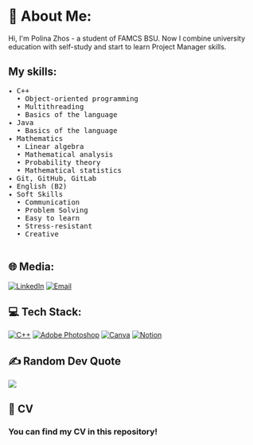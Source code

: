 # 💫 About Me:
Hi, I'm Polina Zhos - a student of FAMCS BSU. Now I combine university education with self-study and start to learn Project Manager skills.
## My skills:
<pre>
✦ C++
  • Object-oriented programming
  • Multithreading
  • Basics of the language
✦ Java
  • Basics of the language
✦ Mathematics
  • Linear algebra
  • Mathematical analysis
  • Probability theory
  • Mathematical statistics
✦ Git, GitHub, GitLab
✦ English (B2)
✦ Soft Skills
  • Communication
  • Problem Solving
  • Easy to learn
  • Stress-resistant
  • Creative<br> 
</pre>

## 🌐 Media:
[![LinkedIn](https://img.shields.io/badge/LinkedIn-%230077B5.svg?logo=linkedin&logoColor=white)](https://github.com/pzhos) 
[![Email](https://img.shields.io/badge/Email-%23D14836.svg?logo=gmail&logoColor=white)](mailto:polinazhos@gmail.com)


## 💻 Tech Stack:
[![C++](https://img.shields.io/badge/c++-%2300599C.svg?style=for-the-badge&logo=c%2B%2B&logoColor=white)](https://isocpp.org/)
[![Adobe Photoshop](https://img.shields.io/badge/adobephotoshop-%2331A8FF.svg?style=for-the-badge&logo=adobephotoshop&logoColor=white)](https://www.adobe.com/products/photoshop.html)
[![Canva](https://img.shields.io/badge/Canva-%2300C4CC.svg?style=for-the-badge&logo=Canva&logoColor=white)](https://www.canva.com/)
[![Notion](https://img.shields.io/badge/Notion-%23000000.svg?style=for-the-badge&logo=notion&logoColor=white)](https://www.notion.so/)


## ✍️ Random Dev Quote
![](https://quotes-github-readme.vercel.app/api?type=horizontal&theme=radical)

## 📸 CV
### You can find my CV in this repository!
